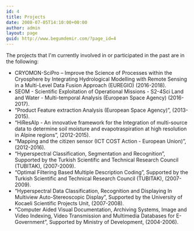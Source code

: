 ```yaml
---
id: 4
title: Projects
date: 2008-07-05T14:10:00+00:00
author: admin
layout: page
guid: http://www.begumdemir.com/?page_id=4
---
```

The projects that I'm currently involved in or participated in the past are in the following:

* CRYOMON-SciPro – Improve the Science of Processes within the Cryosphere by Integrating  Hydrological  Modelling  with  Remote  Sensing  in  a  Multi-Level  Data Fusion Approach (EUREGIO) (2016-2018).
* SEOM - Scientific Exploitation of Operational Missions - S2-4Sci Land and Water - Multi-temporal Analysis (European Space Agency) (2016-2017).
* “Product Feature extraction Analysis (European Space Agency)”, (2013-2015).
* “HiResAlp  -  An  innovative  framework  for  the  Integration  of  multi-source  data  to determine soil moisture and evapotraspiration at high resolution in Alpine regions”, (2012-2015).
* “Mapping  and  the  citizen  sensor  (ICT  COST  Action  -  European  Union)”,  (2012-2016).
* “Hyperspectral  Classification,  Segmentation  and  Recognition”,  Supported  by  the Turkish Scientific and Technical Research Council (TUBITAK), (2007-2009).
* “Optimal  Filtering  Based  Multiple  Description Coding”,  Supported  by  the  Turkish Scientific and Technical Research Council (TUBITAK), (2007-2009).
* “Hyperspectral Data Classification, Recognition and Displaying In Multiview Auto-Stereoscopic  Display”,  Supported  by  the  University  of  Kocaeli  Scientific  Projects Unit, (2007-2008).
* “Computer  Aided  Visual  Documentation,  Archiving  Systems,  Image and  Video Indexing,  Video  Transmission  and  Multimedia  Databases  for  E-Government”, Supported by Ministry of Development, (2004-2006).
